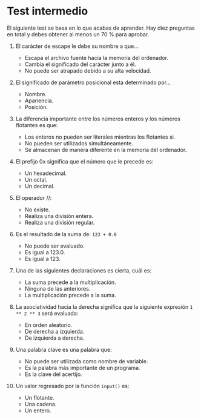 # Test intermedio

El siguiente test se basa en lo que acabas de aprender. Hay diez preguntas en total y debes obtener al menos un 70 % para aprobar.

1. El carácter de escape le debe su nombre a que...

    * Escapa el archivo fuente hacia la memoria del ordenador.
    * Cambia el significado del carácter junto a él.
    * No puede ser atrapado debido a su alta velocidad.

2. El significado de parámetro posicional esta determinado por...

    * Nombre.
    * Apariencia.
    * Posición.

3. La diferencia importante entre los números enteros y los números flotantes es que:

    * Los enteros no pueden ser literales mientras los flotantes si.
    * No pueden ser utilizados simultáneamente.
    * Se almacenan de manera diferente en la memoria del ordenador.

4. El prefijo 0x significa que el número que le precede es:

    * Un hexadecimal.
    * Un octal.
    * Un decimal.

5. El operador //:

    * No existe.
    * Realiza una división entera.
    * Realiza una división regular.

6. Es el resultado de la suma de: `123 + 0.0`

    * No puede ser evaluado.
    * Es igual a 123.0.
    * Es igual a 123.

7. Una de las siguientes declaraciones es cierta, cuál es:

    * La suma precede a la multiplicación.
    * Ninguna de las anteriores.
    * La multiplicación precede a la suma.

8. La asociatividad hacia la derecha significa que la siguiente expresión `1 ** 2 ** 3` será evaluada:

    * En orden aleatorio.
    * De derecha a izquierda.
    * De izquierda a derecha.

9. Una palabra clave es una palabra que:

    * No puede ser utilizada como nombre de variable.
    * Es la palabra más importante de un programa.
    * Es la clave del acertijo.


10. Un valor regresado por la función `input()` es:

    * Un flotante.
    * Una cadena.
    * Un entero.

